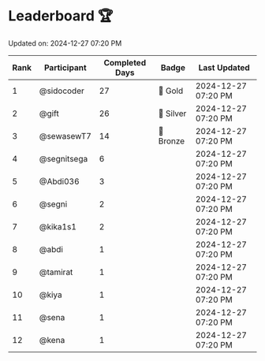 # Leaderboard 🏆

Updated on: 2024-12-27 07:20 PM

| Rank | Participant       | Completed Days | Badge      | Last Updated         |
|------|-------------------|----------------|------------|----------------------|
| 1    | @sidocoder        | 27             | 🏅 Gold     | 2024-12-27 07:20 PM |
| 2    | @gift             | 26             | 🥈 Silver   | 2024-12-27 07:20 PM |
| 3    | @sewasewT7        | 14             | 🥉 Bronze   | 2024-12-27 07:20 PM |
| 4    | @segnitsega       | 6              |            | 2024-12-27 07:20 PM |
| 5    | @Abdi036          | 3              |            | 2024-12-27 07:20 PM |
| 6    | @segni            | 2              |            | 2024-12-27 07:20 PM |
| 7    | @kika1s1          | 2              |            | 2024-12-27 07:20 PM |
| 8    | @abdi             | 1              |            | 2024-12-27 07:20 PM |
| 9    | @tamirat          | 1              |            | 2024-12-27 07:20 PM |
| 10   | @kiya             | 1              |            | 2024-12-27 07:20 PM |
| 11   | @sena             | 1              |            | 2024-12-27 07:20 PM |
| 12   | @kena             | 1              |            | 2024-12-27 07:20 PM |
